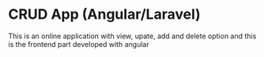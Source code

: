 # CRUD App (Angular/Laravel)
 This is an online application with view, upate, add and delete option and this is the frontend part developed with  angular
